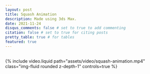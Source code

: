```yaml
---
layout: post
title: Squash Animation
description: Made using 3ds Max.
date: 2021-11-24
disqus_comments: false # set to true to add commenting
citation: false # set to true for citing posts
pretty_table: true # for tables
featured: true
---
```


<br>

<div class="row mt-3">
    <div class="col-sm mt-3 mt-md-0">
        {% include video.liquid path="assets/video/squash-animation.mp4" class="img-fluid rounded z-depth-1" controls=true %}
    </div>
</div>
